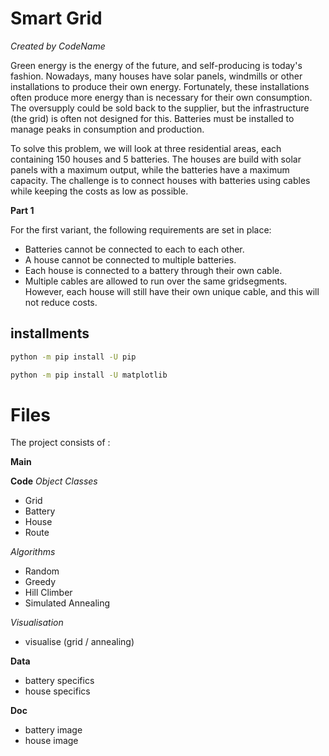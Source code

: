 # Smart Grid
*Created by CodeName*

Green energy is the energy of the future, and self-producing is today's fashion. Nowadays, many houses have solar panels, windmills or other installations to produce their own energy. Fortunately, these installations often produce more energy than is necessary for their own consumption. The oversupply could be sold back to the supplier, but the infrastructure (the grid) is often not designed for this. Batteries must be installed to manage peaks in consumption and production.

To solve this problem, we will look at three residential areas, each containing 150 houses and 5 batteries. The houses are build with solar panels with a maximum output, while the batteries have a maximum capacity. The challenge is to connect houses with batteries using cables while keeping the costs as low as possible. 



**Part 1** 

For the first variant, the following requirements are set in place:
- Batteries cannot be connected to each to each other.
- A house cannot be connected to multiple batteries.
- Each house is connected to a battery through their own cable.
-  Multiple cables are allowed to run over the same gridsegments. However, each house will still have their own unique cable, and this will not reduce costs.



## installments
```bash
python -m pip install -U pip
```

```bash
python -m pip install -U matplotlib
```







# Files

The project consists of :

**Main**

**Code**
*Object Classes*
- Grid
- Battery
- House
- Route

*Algorithms*
- Random
- Greedy
- Hill Climber
- Simulated Annealing

*Visualisation*
- visualise (grid / annealing)

**Data**
- battery specifics
- house specifics

**Doc**
- battery image
- house image